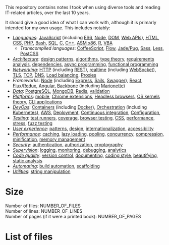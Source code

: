 This repository contains notes I took when using diverse tools and reading IT-related articles, over the last 10 years.

It should give a good idea of what I can work with, although it is primarly intended for my own usage.
This includes notably:
  - _[Languages](Languages)_: [JavaScript](Languages/JavaScript) (including [ES6](Languages/Inter_language/Version_migration/JavaScript/babel.node_cli.txt), [Node](Languages/JavaScript/Node), [DOM](Platforms/Browser/DOM), [Web APIs](Platforms/Browser/DOM)), [HTML](Data/Markup/HTML), [CSS](Design/CSS), [PHP](Languages/PHP), [Bash](To_sort/Bash_Unix/Bash/bash.txt), [SQL](Data/State/Databases/Relational), [C](Languages/C), [C++](Languages/C++), [ASM x86](Languages/x86), [R](Languages/R), [VBA](Languages/VBA)
     - _Transcompiled languages_: [CoffeeScript](Languages/JavaScript/JavaScript_core/Transpiler/coffeescript.language.txt), [Flow](Languages/JavaScript/JavaScript_core/Transpiler/flow.language.txt), [Jade/Pug](Data/Markup/HTML/Transpiler/jade.language.txt), [Sass](Languages/Language_processing/Post_processing/CSS/_sass.language.txt), [Less](Languages/Language_processing/Post_processing/CSS/_less.language.txt), [PostCSS](Languages/Language_processing/Post_processing/CSS/postcss.language.txt)
  - _[Architecture](Architecture)_: [design patterns](Architecture/Code_design/Design_patterns), [algorithms](Architecture/Code_design/Algorithms), [type theory](Architecture/Code_design/Types), [requirements analysis](Architecture/Code_design/Requirements), [dependencies](Architecture/Dependencies), [async programming](Architecture/Async), [functional programming](Architecture/Functional)
  - _[Networking](Networking)_: [HTTP](RPC/Inter_process/HTTP) (including [REST](RPC/Web_server)), [realtime](RPC/Realtime) (including [WebSocket](RPC/Realtime/WebSocket)), [TLS](Networking/Networking_procotols/SSL_TLS), [TCP](Networking/Networking_procotols/TCP), [DNS](Networking/Networking_procotols/DNS), [Load balancing](Networking/Networking_procotols/Load_balancing), [Proxies](Networking/Networking_procotols/Proxies)
  - _Frameworks_: [Node](Languages/JavaScript/Node) (including [Express](RPC/Web_server/Web_framework/Minimalist/express.node.txt), [Sails](RPC/Web_server/Web_framework/Declarative/sails.express.txt), [Swagger](RPC/Web_server/REST_API_generation/Declarative_opiniated/swagger.http.txt)), [React](Languages/JavaScript/JavaScript_frameworks/View/One_way_data_binding/Virtual_DOM/React), [Flux](Languages/JavaScript/State_management/Flux)/[Redux](Languages/JavaScript/State_management/Flux/Redux), [Angular](Languages/JavaScript/JavaScript_frameworks/MVC/Opiniated/angular.javascript.txt), [Backbone](Languages/JavaScript/JavaScript_frameworks/MVC/Minimalistic/Backbone) (including [Marionette](Languages/JavaScript/JavaScript_frameworks/MVC/Minimalistic/Backbone))
  - _[Data](Data)_: [PostgreSQL](Data/State/Databases/Relational/SQL.database.txt), [MongoDB](Data/State/Databases/Document_oriented/mongodb.database.txt), [Redis](Data/State/Databases/Key_value/Structured/redis.database.txt), [validation](Data/State/Validation)
  - _[Platforms](Platforms)_: [mobile](Platforms/Mobile), [Chrome extensions](Platforms/Browser/Browser_extensions/Chrome/Chrome_extensions_apps.javascript.txt), [Headless browsers](Platforms/Browser/Headless_browser), [OS kernels theory](Platforms/Desktop/OS), [CLI applications](Platforms/Terminal/CLI)
  - _[DevOps](DevOps)_: [Containers](DevOps/Virtualization/Containers) (including [Docker](DevOps/Virtualization/Containers/Core_abstraction/docker.cli.txt)), [Orchestration](DevOps/Supervision/Cluster_orchestration) (including [Kubernetes](DevOps/Supervision/Cluster_orchestration/kubernetes.cli.txt)), [AWS](DevOps/Infrastructure/IaaS/AWS.saas.txt), [Deployment](DevOps/Deployment/Deployment_general), [Continuous integration](DevOps/Deployment/Continuous_integration), [Configuration](DevOps/Configuration), 
  - _[Testing](Dev_helpers/Quality_assurance/Testing)_: [test runners](Dev_helpers/Quality_assurance/Testing/Test_runners), [coverage](Dev_helpers/Quality_assurance/Testing/Coverage), [browser testing](Dev_helpers/Quality_assurance/Testing/Browser_testing), [CSS](Dev_helpers/Quality_assurance/Testing/Visual), [performance](Architecture/Performance/Performance_testing), [stress](Dev_helpers/Quality_assurance/Testing/Stress), [fuzz testing](Dev_helpers/Quality_assurance/Testing/Fuzz)
  - _[User experience](UX)_: [patterns](UX), [design](Design), [internationalization](UX/Text/i18n), [accessibility](UX/Accessibility)
  - _[Performance](Architecture/Performance)_: [caching](Architecture/Performance/Optimization/Caching), [lazy loading](Architecture/Performance/Optimization/Lazy_loading), [pooling](Architecture/Performance/Optimization/Pooling), [concurrency](Architecture/Async/Concurrency), [compression](Architecture/Performance/Compression), [minification](Languages/Language_processing/Minification), [memory management](Architecture/Performance/Memory_management)
  - _[Security](Architecture/Performance/Memory_management)_: [authentication](Architecture/Security/Authentication), [authorization](Architecture/Security/Authorization), [cryptography](Architecture/Security/Authorization)
  - _[Supervision](Dev_helpers/Insights)_: [logging](Dev_helpers/Insights/Logging), [monitoring](Dev_helpers/Insights/Monitoring), [debugging](Dev_helpers/Quality_assurance/Debugging), [analytics](UX/Behavior/Analytics)
  - _[Code quality](Dev_helpers)_: [version control](Dev_helpers/Coding/Version_control), [documenting](Dev_helpers/Coding/Documentation), [coding style](Languages/Coding_style), [beautifying](Languages/Language_processing/Beautifiers), [static analysis](Languages/Static_analysis)  
  - _[Automating](Dev_helpers/Automation)_: [build automation](Dev_helpers/Automation/Build_automation), [scaffolding](Dev_helpers/Automation/Scaffolding)
  - _[Utilities](Utilities)_: [string manipulation](Utilities/Strings)

# Size

Number of files: NUMBER_OF_FILES  
Number of lines: NUMBER_OF_LINES  
Number of pages (if it were a printed book): NUMBER_OF_PAGES  

# List of files
